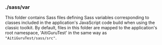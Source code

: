 ### ./sass/var

This folder contains Sass files defining Sass variables corresponding to classes
included in the application's JavaScript code build when using the classic toolkit.
By default, files in this folder are mapped to the application's root namespace,
'AitiGuruTest' in the same way as `"AitiGuruTest/sass/src"`.
